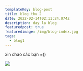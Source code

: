```yaml
---
templateKey: blog-post
title: blog thu 2
date: 2022-02-14T02:11:24.074Z
description: day la blog
featuredpost: true
featuredimage: /img/blog-index.jpg
tags:
  - blog1
---
```

xin chao các bạn =))

![](/img/kame-house.png)